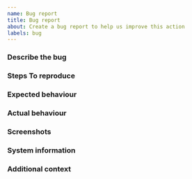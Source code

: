```yaml
---
name: Bug report
title: Bug report
about: Create a bug report to help us improve this action
labels: bug
---
```


### Describe the bug

<!--
A clear and concise description of what the bug is.
-->

### Steps To reproduce

<!--
A concise, repeatable, example of how to reproduce the issue.
-->

### Expected behaviour

<!--
A clear and concise description of what you expected to happen.
-->

### Actual behaviour

<!--
A clear and concise description of what actually happened. If an exception occurred, please include a stack trace if available.
-->

### Screenshots

<!--
If applicable, add screenshots to help explain your problem.
-->

### System information

<!--
 - OS: [e.g. Ubuntu 24.04]
 - PowerShell version: [e.g. 7.5.0]
-->

### Additional context

<!--
Add any other context about the problem here.
-->
